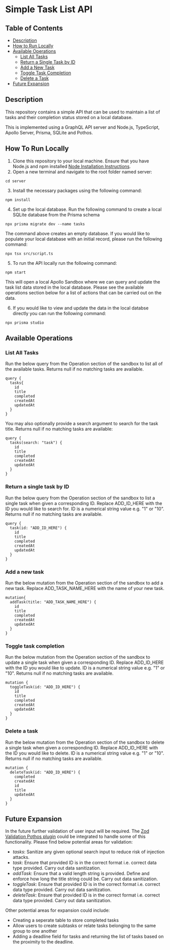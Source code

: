 # Simple Task List API

## Table of Contents
- [Description](#description)
- [How to Run Locally](#how-to-run-locally)
- [Available Operations](#available-operations)
  - [List All Tasks](#list-all-tasks)
  - [Return a Single Task by ID](#return-a-single-task-by-id)
  - [Add a New Task](#add-a-new-task)
  - [Toggle Task Completion](#toggle-task-completion)
  - [Delete a Task](#delete-a-task)
- [Future Expansion](#future-expansion)


## Description 
This repository contains a simple API that can be used to maintain a list of tasks and their completion status stored on a local database.

This is implemented using a GraphQL API server and Node.js, TypeScript, Apollo Server, Prisma, SQLite and Pothos.  

## How To Run Locally
1. Clone this repository to your local machine. Ensure that you have Node.js and npm installed [Node Installation Instructions](https://docs.npmjs.com/downloading-and-installing-node-js-and-npm). 
2. Open a new terminal and navigate to the root folder named server: 
```
cd server
```
3. Install the necessary packages using the following command:
```
npm install 
```
4. Set up the local database. Run the following command to create a local SQLite database from the Prisma schema
```
npx prisma migrate dev --name tasks
```
The command above creates an empty database. If you would like to populate your local database with an initial record, please run the following command: 
```
npx tsx src/script.ts
```
5. To run the API locally run the following command: 
```
npm start
```
This will open a local Apollo Sandbox where we can query and update the task list data stored in the local database. Please see the available operations section below for a list of actions that can be carried out on the data. 

6. If you would like to view and update the data in the local databse directly you can run the following command: 
```
npx prisma studio
```


## Available Operations

### List All Tasks 
Run the below query from the Operation section of the sandbox to list all of the available tasks. Returns null if no matching tasks are available.
```
query {
  tasks{
    id
    title
    completed
    createdAt
    updatedAt
  }
}
```
You may also optionally provide a search argument to search for the task title. Returns null if no matching tasks are available:
```
query {
  tasks(search: "task") {
    id
    title
    completed
    createdAt
    updatedAt
  }
}
```

### Return a single task by ID
Run the below query from the Operation section of the sandbox to list a single task when given a corresponding ID. Replace ADD_ID_HERE with the ID you would like to search for. ID is a numerical string value e.g. "1" or "10". Returns null if no matching tasks are available.
```
query {
  task(id: "ADD_ID_HERE") {
    id
    title
    completed
    createdAt
    updatedAt
  }
} 
```
### Add a new task
Run the below mutation from the Operation section of the sandbox to add a new task. Replace ADD_TASK_NAME_HERE with the name of your new task.
```
mutation{
  addTask(title: "ADD_TASK_NAME_HERE") {
    id
    title
    completed
    createdAt
    updatedAt
  }
}
``` 

### Toggle task completion
Run the below mutation from the Operation section of the sandbox to update a single task when given a corresponding ID. Replace ADD_ID_HERE with the ID you would like to update. ID is a numerical string value e.g. "1" or "10". Returns null if no matching tasks are available.
```
mutation {
  toggleTask(id: "ADD_ID_HERE") {
    id
    title
    completed
    createdAt
    updatedAt
  }
}
```
### Delete a task
Run the below mutation from the Operation section of the sandbox to delete a single task when given a corresponding ID. Replace ADD_ID_HERE with the ID you would like to delete. ID is a numerical string value e.g. "1" or "10". Returns null if no matching tasks are available.
```
mutation {
  deleteTask(id: "ADD_ID_HERE") {
    completed
    createdAt
    id
    title
    updatedAt
  }
}
```

## Future Expansion 
In the future further validation of user input will be required. The [Zod Validation Pothos plugin](https://pothos-graphql.dev/docs/plugins/zod) could be integrated to handle some of this functionality. Please find below potential areas for validation:
- *tasks*: Sanitize any given optional search input to reduce risk of injection attacks. 
- *task*: Ensure that provided ID is in the correct format i.e. correct data type provided. Carry out data sanitization. 
- *addTask*: Ensure that a valid length string is provided. Define and enforce how long the title string could be. Carry out data sanitization.  
- *toggleTask*: Ensure that provided ID is in the correct format i.e. correct data type provided. Carry out data sanitization. 
- *deleteTask*: Ensure that provided ID is in the correct format i.e. correct data type provided. Carry out data sanitization. 

Other potential areas for expansion could include:
- Creating a seperate table to store completed tasks 
- Allow users to create subtasks or relate tasks belonging to the same group to one another
- Adding a deadline field for tasks and returning the list of tasks based on the proximity to the deadline. 
